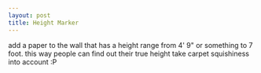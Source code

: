 ```yaml
---
layout: post
title: Height Marker
---
```


add a paper to the wall that has a height range from 4' 9" or something to 7 foot.
this way people can find out their true height
take carpet squishiness into account :P
